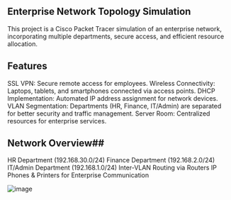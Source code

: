 ## Enterprise Network Topology Simulation ##
This project is a Cisco Packet Tracer simulation of an enterprise network, incorporating multiple departments, secure access, and efficient resource allocation.

## Features ##
SSL VPN: Secure remote access for employees.
Wireless Connectivity: Laptops, tablets, and smartphones connected via access points.
DHCP Implementation: Automated IP address assignment for network devices.
VLAN Segmentation: Departments (HR, Finance, IT/Admin) are separated for better security and traffic management.
Server Room: Centralized resources for enterprise services.

## Network Overview##
HR Department (192.168.30.0/24)
Finance Department (192.168.2.0/24)
IT/Admin Department (192.168.1.0/24)
Inter-VLAN Routing via Routers
IP Phones & Printers for Enterprise Communication

![image](https://github.com/user-attachments/assets/5cbac4db-e4d9-408a-9940-3808c642a391)
